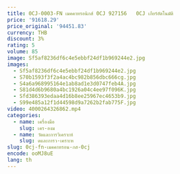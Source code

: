 ```yaml
---
title: 0CJ-0003-FN เมคคาทรอนิกส์ 0CJ 927156   0CJ เกียร์อัตโนมัติ
price: '91618.29'
price_original: '94451.83'
currency: THB
discount: 3%
rating: 5
volume: 85
image: Sf5af8236df6c4e5ebbf24df1b969244e2.jpg
images:
  - Sf5af8236df6c4e5ebbf24df1b969244e2.jpg
  - S70b1593f3f2a4ac4bc982b856dbc666cg.jpg
  - S4a6a968995164e1ab8ad1e3d0747feb4A.jpg
  - S81d4d6b9680a4bc1926a04c4ee97f096K.jpg
  - Sfd386393edaa4d16b8ee25967ec4653b9.jpg
  - S99e485a12f1d44598d9a7262b2fab775F.jpg
video: 4000264326862.mp4
categories:
  - name: เครื่องมือ
    slug: เคร-องม
  - name: วัดและการวิเคราะห์
    slug: ดและการว-เคราะห
slug: 0cj-fn-เมคคาทรอน-กส-0cj
encode: ooMJ8uE
lang: th
---
```

  